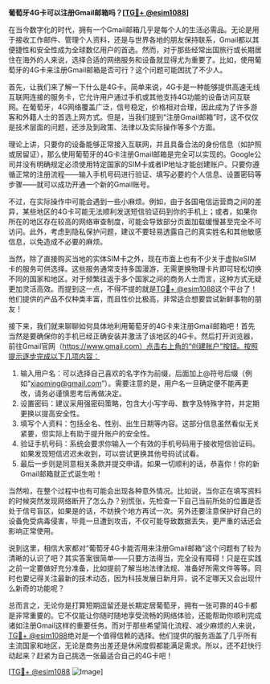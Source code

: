**葡萄牙4G卡可以注册Gmail邮箱吗？[[TG💪+ @esim1088](https://t.me/s/esim1088)]**

在当今数字化的时代，拥有一个Gmail邮箱几乎是每个人的生活必需品。无论是用于接收工作邮件、管理个人资料，还是与世界各地的朋友保持联系，Gmail都以其便捷性和安全性成为全球数亿用户的首选。然而，对于那些经常出国旅行或长期居住在海外的人来说，选择合适的网络服务和设备就显得尤为重要了。比如，使用葡萄牙的4G卡来注册Gmail邮箱是否可行？这个问题可能困扰了不少人。

首先，让我们来了解一下什么是4G卡。简单来说，4G卡是一种能够提供高速无线互联网连接的服务卡，它允许用户通过手机或其他支持4G功能的设备访问互联网。在葡萄牙，4G网络覆盖广泛，信号稳定，价格相对合理，因此成为了许多游客和外籍人士的首选上网方式。但是，当我们提到“注册Gmail邮箱”时，这不仅仅是技术层面的问题，还涉及到政策、法律以及实际操作等多个方面。

理论上讲，只要你的设备能够正常接入互联网，并且具备合法的身份信息（如护照或居留证），那么使用葡萄牙的4G卡注册Gmail邮箱是完全可以实现的。Google公司并没有明确规定必须使用特定国家的SIM卡或者IP地址才能创建账户。只要你遵循正常的注册流程——输入手机号码进行验证、填写必要的个人信息、设置密码等步骤——就可以成功开通一个新的Gmail账号。

不过，在实际操作中可能会遇到一些小麻烦。例如，由于各国电信运营商之间的差异，某些地区的4G卡可能无法顺利发送短信验证码到你的手机上；或者，如果你所在的地区存在较高的网络审查制度，可能会导致部分页面加载缓慢甚至完全不可访问。此外，考虑到隐私保护问题，建议不要轻易透露自己的真实姓名和其他敏感信息，以免造成不必要的麻烦。

当然，除了直接购买当地的实体SIM卡之外，现在市面上也有不少关于虚拟eSIM卡的服务可供选择。这些服务通常支持多国漫游，无需更换物理卡片即可轻松切换不同的国家和地区。对于频繁往返于多个国家之间的商务人士而言，这种方式无疑更加灵活高效。而提到这一点，不得不提的就是[TG💪+ @esim1088](https://t.me/s/esim1088)这个平台了！他们提供的产品不仅种类丰富，而且性价比极高，非常适合想要尝试新鲜事物的朋友！

接下来，我们就来聊聊如何具体地利用葡萄牙的4G卡来注册Gmail邮箱吧！首先当然是要确保你的手机已经正确安装并激活了该地区的4G卡。然后打开浏览器，前往Gmail官网（https://www.gmail.com）点击右上角的“创建账户”按钮。按照提示逐步完成以下几项内容：

1. 输入用户名：可以选择自己喜欢的名字作为前缀，后面加上@符号后缀（例如“xiaoming@gmail.com”）。需要注意的是，用户名一旦确定便不能再更改，请务必谨慎思考后再做决定。
2. 设置密码：建议采用强密码策略，包含大小写字母、数字及特殊字符，并定期更换以提高安全性。
3. 填写个人资料：包括全名、性别、出生日期等内容。这部分信息虽然看似无关紧要，但实际上有助于提升账户的安全性。
4. 验证手机号码：系统会要求你输入一个有效的手机号码用于接收短信验证码。如果发现短信迟迟未收到，可以尝试更换其他号码试试看。
5. 最后一步则是同意相关条款并提交申请。如果一切顺利的话，恭喜你！你的新Gmail邮箱就正式诞生啦！

当然啦，在整个过程中也有可能会出现各种意外情况。比如说，当你正在填写资料的时候突然发现网络断开了怎么办？别慌张，先检查一下自己当前所处的位置是否处于信号盲区，如果是的话，不妨换个地方再试一次。另外还要注意保护好自己的设备免受病毒侵害，毕竟一旦遭到攻击，不仅可能导致数据丢失，更严重的话还会影响正常使用。

说到这里，相信大家都对“葡萄牙4G卡能否用来注册Gmail邮箱”这个问题有了较为清晰的认识了吧？其实答案很简单——只要方法得当，完全没有障碍！只是在实践之前一定要做好充分准备，比如提前了解当地法律法规、准备好所需文件等等。同时也要记得关注最新的技术动态，因为科技发展日新月异，说不定哪天又会出现什么新奇的功能呢？

总而言之，无论你是打算短期逗留还是长期定居葡萄牙，拥有一张可靠的4G卡都是非常重要的。它不仅能让你随时随地享受流畅的网络体验，还能帮助你顺利完成诸如注册Gmail这样的重要任务。而对于那些希望简化流程、减少麻烦的人来说，[TG💪+ @esim1088](https://t.me/s/esim1088)绝对是一个值得信赖的选择。他们提供的服务涵盖了几乎所有主流国家和地区，无论是商务出差还是休闲度假都能满足需求。所以，还不赶快行动起来？赶紧为自己挑选一张最适合自己的4G卡吧！

[[TG💪+ @esim1088](https://t.me/s/esim1088) ![Image](https://i.postimg.cc/4NQfJmqS/Snipaste-2025-05-13-00-14-12.png)]